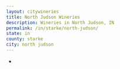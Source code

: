 ```yaml
---
layout: citywineries
title: North Judson Wineries
description: Wineries in North Judson, IN
permalink: /in/starke/north-judson/
state: in
county: starke
city: north judson
---
```

-

